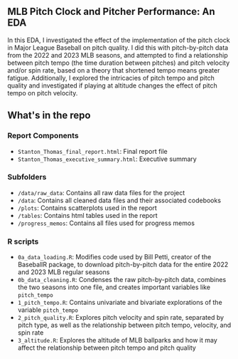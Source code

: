 ## MLB Pitch Clock and Pitcher Performance: An EDA

In this EDA, I investigated the effect of the implementation of the pitch clock in Major League Baseball on pitch quality. I did this with pitch-by-pitch data from the 2022 and 2023 MLB seasons, and attempted to find a relationship between pitch tempo (the time duration between pitches) and pitch velocity and/or spin rate, based on a theory that shortened tempo means greater fatigue. Additionally, I explored the intricacies of pitch tempo and pitch quality and investigated if playing at altitude changes the effect of pitch tempo on pitch velocity.

## What's in the repo

### Report Components

- `Stanton_Thomas_final_report.html`: Final report file
- `Stanton_Thomas_executive_summary.html`: Executive summary

### Subfolders

- `/data/raw_data`: Contains all raw data files for the project
- `/data`: Contains all cleaned data files and their associated codebooks
- `/plots`: Contains scatterplots used in the report
- `/tables`: Contains html tables used in the report
- `/progress_memos`: Contains all files used for progress memos

### R scripts

- `0a_data_loading.R`: Modifies code used by Bill Petti, creator of the BaseballR package, to download pitch-by-pitch data for the entire 2022 and 2023 MLB regular seasons
- `0b_data_cleaning.R`: Condenses the raw pitch-by-pitch data, combines the two seasons into one file, and creates important variables like `pitch_tempo`
- `1_pitch_tempo.R`: Contains univariate and bivariate explorations of the variable `pitch_tempo`
- `2_pitch_quality.R`: Explores pitch velocity and spin rate, separated by pitch type, as well as the relationship between pitch tempo, velocity, and spin rate
- `3_altitude.R`: Explores the altitude of MLB ballparks and how it may affect the relationship between pitch tempo and pitch quality